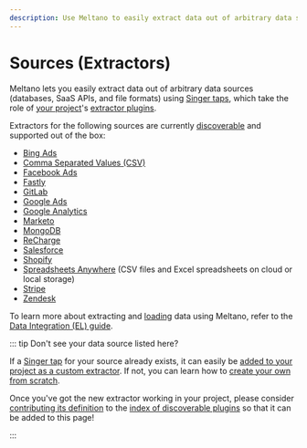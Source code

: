 ```yaml
---
description: Use Meltano to easily extract data out of arbitrary data sources (databases, SaaS APIs, and file formats) using Singer taps.
---
```


# Sources (Extractors)

Meltano lets you easily extract data out of arbitrary data sources (databases, SaaS APIs, and file formats) using [Singer taps](https://www.singer.io/), which take the role of [your project](/docs/project.html)'s [extractor plugins](/docs/plugins.html#extractors).


Extractors for the following sources are currently [discoverable](/docs/plugins.html#discoverable-plugins) and supported out of the box:

- [Bing Ads](/plugins/extractors/bing-ads.html)
- [Comma Separated Values (CSV)](/plugins/extractors/csv.html)
- [Facebook Ads](/plugins/extractors/facebook.html)
- [Fastly](/plugins/extractors/fastly.html)
- [GitLab](/plugins/extractors/gitlab.html)
- [Google Ads](/plugins/extractors/adwords.html)
- [Google Analytics](/plugins/extractors/google-analytics.html)
- [Marketo](/plugins/extractors/marketo.html)
- [MongoDB](/plugins/extractors/mongodb.html)
- [ReCharge](/plugins/extractors/recharge.html)
- [Salesforce](/plugins/extractors/salesforce.html)
- [Shopify](/plugins/extractors/shopify.html)
- [Spreadsheets Anywhere](/plugins/extractors/spreadsheets-anywhere.html) (CSV files and Excel spreadsheets on cloud or local storage)
- [Stripe](/plugins/extractors/stripe.html)
- [Zendesk](/plugins/extractors/zendesk.html)

To learn more about extracting and [loading](/plugins/loaders/) data using Meltano, refer to the [Data Integration (EL) guide](/docs/integration.html).

::: tip Don't see your data source listed here?

If a [Singer tap](https://www.singer.io/#taps) for your source already exists,
it can easily be [added to your project as a custom extractor](/docs/command-line-interface.html#how-to-use-custom-plugins).
If not, you can learn how to [create your own from scratch](/tutorials/create-a-custom-extractor.html).

Once you've got the new extractor working in your project, please consider
[contributing its definition](/docs/contributor-guide.html#discoverable-plugins)
to the [index of discoverable plugins](/docs/plugins.html#discoverable-plugins)
so that it can be added to this page!

:::
